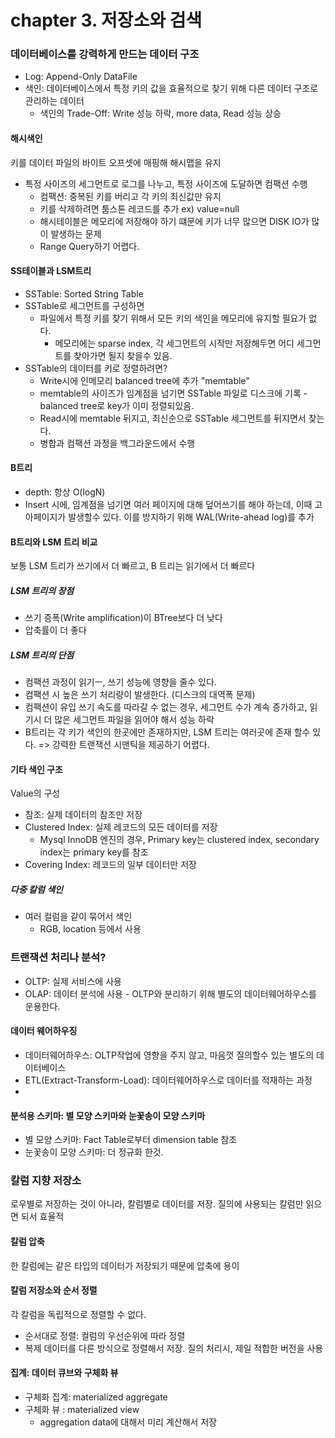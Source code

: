 # chapter 3. 저장소와 검색

### 데이터베이스를 강력하게 만드는 데이터 구조
- Log: Append-Only DataFile
- 색인: 데이터베이스에서 특정 키의 값을 효율적으로 찾기 위해 다른 데이터 구조로 관리하는 데이터
  - 색인의 Trade-Off: Write 성능 하락, more data, Read 성능 상승

#### 해시색인
키를 데이터 파일의 바이트 오프셋에 매핑해 해시맵을 유지
- 특정 사이즈의 세그먼트로 로그를 나누고, 특정 사이즈에 도달하면 컴팩션 수행
  - 컴팩션: 중복된 키를 버리고 각 키의 최신값만 유지
  - 키를 삭제하려면 툼스톤 레코드를 추가 ex) value=null
  - 해시테이블은 메모리에 저장해야 하기 떄문에 키가 너무 많으면 DISK IO가 많이 발생하는 문제
  - Range Query하기 어렵다.

#### SS테이블과 LSM트리
- SSTable: Sorted String Table
- SSTable로 세그먼트를 구성하면
  - 파일에서 특정 키를 찾기 위해서 모든 키의 색인을 메모리에 유지할 필요가 없다.
    - 메모리에는 sparse index, 각 세그먼트의 시작만 저장해두면 어디 세그먼트를 찾아가면 될지 찾을수 있음.
- SSTable의 데이터를 키로 정렬하려면?
  - Write시에 인메모리 balanced tree에 추가 "memtable"
  - memtable의 사이즈가 임계점을 넘기면 SSTable 파일로 디스크에 기록 - balanced tree로 key가 이미 정렬되있음. 
  - Read시에 memtable 뒤지고, 최신순으로 SSTable 세그먼트를 뒤지면서 찾는다.
  - 병합과 컴팩션 과정을 백그라운드에서 수행 

#### B트리
- depth: 항상 O(logN)
- Insert 시에, 임계점을 넘기면 여러 페이지에 대해 덮어쓰기를 해야 하는데, 이때 고아페이지가 발생할수 있다. 이를 방지하기 위해 WAL(Write-ahead log)를 추가

#### B트리와 LSM 트리 비교
보통 LSM 트리가 쓰기에서 더 빠르고, B 트리는 읽기에서 더 빠르다

##### LSM 트리의 장점
- 쓰기 증폭(Write amplification)이 BTree보다 더 낮다
- 압축률이 더 좋다
 
##### LSM 트리의 단점
- 컴팩션 과정이 읽기ㅡ, 쓰기 성능에 영향을 줄수 있다.
- 컴팩션 시 높은 쓰기 처리량이 발생한다. (디스크의 대역폭 문제)
- 컴팩션이 유입 쓰기 속도를 따라갈 수 없는 경우, 세그먼트 수가 계속 증가하고, 읽기시 더 많은 세그먼트 파일을 읽어야 해서 성능 하락
- B트리는 각 키가 색인의 한곳에만 존재하지만, LSM 트리는 여러곳에 존재 할수 있다. => 강력한 트랜잭션 시맨틱을 제공하기 어렵다.

#### 기타 색인 구조
Value의 구성
- 참조: 실제 데이터의 참조만 저장 
- Clustered Index: 실제 레코드의 모든 데이터를 저장
  - Mysql InnoDB 엔진의 경우, Primary key는 clustered index, secondary index는 primary key를 참조
- Covering Index: 레코드의 일부 데이터만 저장

##### 다중 칼럼 색인
- 여러 컬럼을 같이 묶어서 색인
  - RGB, location 등에서 사용

### 트랜잭션 처리나 분석?
- OLTP: 실제 서비스에 사용
- OLAP: 데이터 분석에 사용 - OLTP와 분리하기 위해 별도의 데이터웨어하우스를 운용한다. 

#### 데이터 웨어하우징
- 데이터웨어하우스: OLTP작업에 영향을 주지 않고, 마음껏 질의할수 있는 별도의 데이터베이스
- ETL(Extract-Transform-Load): 데이터웨어하우스로 데이터를 적재하는 과정
- 
#### 분석용 스키마: 별 모양 스키마와 눈꽃송이 모양 스키마
- 별 모양 스키마: Fact Table로부터 dimension table 참조
- 눈꽃송이 모양 스키마: 더 정규화 한것.

### 칼럼 지향 저장소
로우별로 저장하는 것이 아니라, 칼럼별로 데이터를 저장. 질의에 사용되는 칼럼만 읽으면 되서 효율적

#### 칼럼 압축
한 칼럼에는 같은 타입의 데이터가 저장되기 때문에 압축에 용이 

#### 칼럼 저장소와 순서 정렬
각 칼럼을 독립적으로 정렬할 수 없다.
- 순서대로 정렬: 컬럼의 우선순위에 따라 정렬 
- 복제 데이터를 다른 방식으로 정렬해서 저장. 질의 처리시, 제일 적합한 버전을 사용

#### 집계: 데이터 큐브와 구체화 뷰
- 구체화 집계: materialized aggregate
- 구체화 뷰 : materialized view
  - aggregation data에 대해서 미리 계산해서 저장